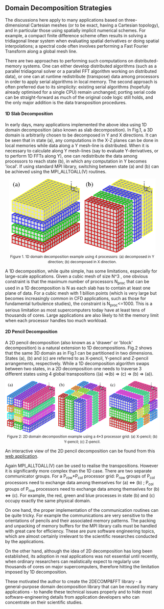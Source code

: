 ## Domain Decomposition Strategies

The discussions here apply to many applications based on three-dimensional Cartesian meshes (or to be exact, having a Cartesian topology), and in particular those using spatially implicit numerical schemes. For example, a compact finite difference scheme often results in solving a tridiagonal linear system when evaluating spatial derivatives or doing spatial interpolations; a spectral code often involves performing a Fast Fourier Transform along a global mesh line.

There are two approaches to performing such computations on distributed-memory systems. One can either develop distributed algorithms (such as a parallel tridiagonal solver or a parallel FFT algorithm working on distributed data), or one can at runtime redistribute (transpose) data among processors in order to apply serial algorithms in local memory. The second approach is often preferred due to its simplicity: existing serial algorithms (hopefully already optimised for a single CPU) remain unchanged; porting serial code can be straight-forward as much of the original code logic still holds, and the only major addition is the data transposition procedures.

#### 1D Slab Decomposition

In early days, many applications implemented the above idea using 1D domain decomposition (also known as slab decomposition). In Fig.1, a 3D domain is arbitrarily chosen to be decomposed in Y and X directions. It can be seen that in state (a), any computations in the X-Z planes can be done in local memories while data along a Y mesh-line is distributed. When it is necessary to calculate along Y mesh-lines (say to evaluate Y-derivatives, or to perform 1D FFTs along Y), one can redistribute the data among processors to reach state (b), in which any computation in Y becomes 'local'. If using standard MPI library, switching between state (a) and (b) can be achieved using the MPI_ALLTOALL(V) routines.

<p align="center">
  <img src="images/1d_decomp.png"><br>
  <span style="font-size:smaller;">Figure 1. 1D domain decomposition example using 4 processors: (a) decomposed in Y direction; (b) decomposed in X direction.</span>
</p>

A 1D decomposition, while quite simple, has some limitations, especially for large-scale applications. Given a cubic mesh of size N^3 , one obvious constraint is that the maximum number of processors N<sub>proc</sub> that can be used in a 1D decomposition is N as each slab has to contain at least one plane of data. For a cubic mesh with 1 billion points (which is very large but becomes increasingly common in CFD applications, such as those for fundamental turbulence studies), the constraint is N<sub>proc</sub><=1000. This is a serious limitation as most supercomputers today have at least tens of thousands of cores. Large applications are also likely to hit the memory limit when each processor handles too much workload.

#### 2D Pencil Decomposition

A 2D pencil decomposition (also known as a 'drawer' or 'block' decomposition) is a natural extension to 1D decompositions. Fig.2 shows that the same 3D domain as in Fig.1 can be partitioned in two dimensions. States (a), (b) and (c) are referred to as X-pencil, Y-pencil and Z-pencil arrangements, respectively. While a 1D decomposition algorithm swaps between two states, in a 2D decomposition one needs to traverse 3 different states using 4 global transpositions ((a) =>(b) => (c) => (b) => (a)).

<p align="center">
  <img src="images/2d_decomp.png"><br>
  <span style="font-size:smaller;">Figure 2: 2D domain decomposition example using a 4*3 processor grid: (a) X-pencil; (b) Y-pencil; (c) Z-pencil.</span>
</p>

An interactive view of the 2D pencil decomposition can be found from this [web application](http://monet.nag.co.uk/2decomp/decomp_map.php).

Again MPI_ALLTOALL(V) can be used to realise the transpositions. However it is significantly more complex than the 1D case. There are two separate communicator groups. For a P<sub>row</sub>*P<sub>col</sub> processor grid: P<sub>row</sub> groups of P<sub>col</sub> processors need to exchange data among themselves for (a) <=> (b) ; P<sub>col</sub> groups of P<sub>row</sub> processors need to exchange data among themselves for (b) <=> (c). For example, the red, green and blue processes in state (b) and (c) occupy exactly the same physical domain.

On one hand, the proper implementation of the communication routines can be quite tricky. For example the communications are very sensitive to the orientations of pencils and their associated memory patterns. The packing and unpacking of memory buffers for the MPI library calls must be handled with great care for efficiency. These are pure software engineering topics, which are almost certainly irrelevant to the scientific researches conducted by the applications.

On the other hand, although the idea of 2D decomposition has long been established, its adoption in real applications was not essential until recently, when ordinary researchers can realistically expect to regularly use thousands of cores on major supercomputers, therefore hitting the limitation imposed by 1D decomposition.

These motivated the author to create the 2DECOMP&FFT library - a general-purpose domain decomposition library that can be reused by many applications - to handle these technical issues properly and to hide most software-engineering details from application developers who can concentrate on their scientific studies.

